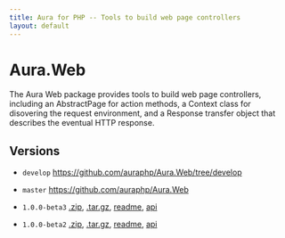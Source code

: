 ```yaml
---
title: Aura for PHP -- Tools to build web page controllers
layout: default
---
```


Aura.Web
========

The Aura Web package provides tools to build web page controllers, including an AbstractPage for action methods, a Context class for disovering the request environment, and a Response transfer object that describes the eventual HTTP response.

Versions
--------

* `develop` <https://github.com/auraphp/Aura.Web/tree/develop>

* `master` <https://github.com/auraphp/Aura.Web>

* `1.0.0-beta3` [.zip](https://github.com/auraphp/Aura.Web/zipball/1.0.0-beta3), [.tar.gz](https://github.com/auraphp/Aura.Web/tarball/1.0.0-beta3), [readme](version/1.0.0-beta3/), [api](version/1.0.0-beta3/api/)

* `1.0.0-beta2` [.zip](https://github.com/auraphp/Aura.Web/zipball/1.0.0-beta2), [.tar.gz](https://github.com/auraphp/Aura.Web/tarball/1.0.0-beta2), [readme](version/1.0.0-beta2/), [api](version/1.0.0-beta2/api/)

